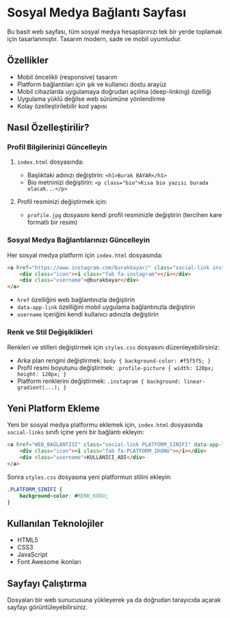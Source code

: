 # Sosyal Medya Bağlantı Sayfası

Bu basit web sayfası, tüm sosyal medya hesaplarınızı tek bir yerde toplamak için tasarlanmıştır. Tasarım modern, sade ve mobil uyumludur.

## Özellikler

- Mobil öncelikli (responsive) tasarım
- Platform bağlantıları için şık ve kullanıcı dostu arayüz
- Mobil cihazlarda uygulamaya doğrudan açılma (deep-linking) özelliği
- Uygulama yüklü değilse web sürümüne yönlendirme
- Kolay özelleştirilebilir kod yapısı

## Nasıl Özelleştirilir?

### Profil Bilgilerinizi Güncelleyin

1. `index.html` dosyasında:
   - Başlıktaki adınızı değiştirin: `<h1>Burak BAYAR</h1>`
   - Bio metninizi değiştirin: `<p class="bio">Kısa bio yazısı burada olacak...</p>`

2. Profil resminizi değiştirmek için:
   - `profile.jpg` dosyasını kendi profil resminizle değiştirin (tercihen kare formatlı bir resim)

### Sosyal Medya Bağlantılarınızı Güncelleyin

Her sosyal medya platform için `index.html` dosyasında:

```html
<a href="https://www.instagram.com/burakbayar/" class="social-link instagram" data-app-link="instagram://user?username=burakbayar">
    <div class="icon"><i class="fab fa-instagram"></i></div>
    <div class="username">@burakbayar</div>
</a>
```

- `href` özelliğini web bağlantınızla değiştirin
- `data-app-link` özelliğini mobil uygulama bağlantınızla değiştirin
- `username` içeriğini kendi kullanıcı adınızla değiştirin

### Renk ve Stil Değişiklikleri

Renkleri ve stilleri değiştirmek için `styles.css` dosyasını düzenleyebilirsiniz:

- Arka plan rengini değiştirmek: `body { background-color: #f5f5f5; }`
- Profil resmi boyutunu değiştirmek: `.profile-picture { width: 120px; height: 120px; }`
- Platform renklerini değiştirmek: `.instagram { background: linear-gradient(...); }`

## Yeni Platform Ekleme

Yeni bir sosyal medya platformu eklemek için, `index.html` dosyasında `social-links` sınıfı içine yeni bir bağlantı ekleyin:

```html
<a href="WEB_BAĞLANTISI" class="social-link PLATFORM_SINIFI" data-app-link="UYGULAMA_BAĞLANTISI">
    <div class="icon"><i class="fab fa-PLATFORM_IKONU"></i></div>
    <div class="username">KULLANICI_ADI</div>
</a>
```

Sonra `styles.css` dosyasına yeni platformun stilini ekleyin:

```css
.PLATFORM_SINIFI {
    background-color: #RENK_KODU;
}
```

## Kullanılan Teknolojiler

- HTML5
- CSS3
- JavaScript
- Font Awesome ikonları

## Sayfayı Çalıştırma

Dosyaları bir web sunucusuna yükleyerek ya da doğrudan tarayıcıda açarak sayfayı görüntüleyebilirsiniz. 